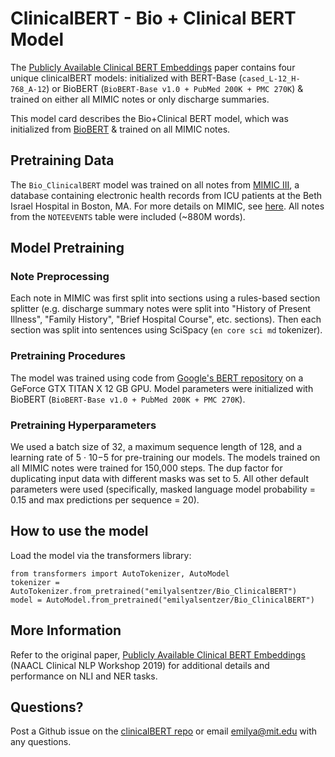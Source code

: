 # ClinicalBERT - Bio + Clinical BERT Model

The [Publicly Available Clinical BERT Embeddings](https://arxiv.org/abs/1904.03323) paper contains four unique clinicalBERT models: initialized with BERT-Base (`cased_L-12_H-768_A-12`) or BioBERT (`BioBERT-Base v1.0 + PubMed 200K + PMC 270K`) & trained on either all MIMIC notes or only discharge summaries. 

This model card describes the Bio+Clinical BERT model, which was initialized from [BioBERT](https://arxiv.org/abs/1901.08746) & trained on all MIMIC notes. 

## Pretraining Data
The `Bio_ClinicalBERT` model was trained on all notes from [MIMIC III](https://www.nature.com/articles/sdata201635), a database containing electronic health records from ICU patients at the Beth Israel Hospital in Boston, MA. For more details on MIMIC, see [here](https://mimic.physionet.org/). All notes from the `NOTEEVENTS` table were included (~880M words).

## Model Pretraining 

### Note Preprocessing
Each note in MIMIC was first split into sections using a rules-based section splitter (e.g. discharge summary notes were split into "History of Present Illness", "Family History", "Brief Hospital Course", etc. sections). Then each section was split into sentences using SciSpacy (`en core sci md` tokenizer). 

### Pretraining Procedures
The model was trained using code from [Google's BERT repository](https://github.com/google-research/bert) on a GeForce GTX TITAN X 12 GB GPU. Model parameters were initialized with BioBERT (`BioBERT-Base v1.0 + PubMed 200K + PMC 270K`).

### Pretraining Hyperparameters
We used a batch size of 32, a maximum sequence length of 128, and a learning rate of 5 · 10−5 for pre-training our models. The models trained on all MIMIC notes  were trained for 150,000 steps. The dup factor for duplicating input data with different masks was set to 5. All other default parameters were used (specifically, masked language model probability = 0.15
and max predictions per sequence = 20).

## How to use the model

Load the model via the transformers library:
```
from transformers import AutoTokenizer, AutoModel
tokenizer = AutoTokenizer.from_pretrained("emilyalsentzer/Bio_ClinicalBERT")
model = AutoModel.from_pretrained("emilyalsentzer/Bio_ClinicalBERT")
```

## More Information

Refer to the original paper, [Publicly Available Clinical BERT Embeddings](https://arxiv.org/abs/1904.03323) (NAACL Clinical NLP Workshop 2019) for additional details and performance on NLI and NER tasks.

## Questions?

Post a Github issue on the [clinicalBERT repo](https://github.com/EmilyAlsentzer/clinicalBERT) or email emilya@mit.edu with any questions.